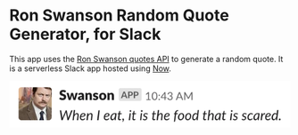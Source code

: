 # Ron Swanson Random Quote Generator, for Slack

This app uses the [Ron Swanson quotes API](https://github.com/jamesseanwright/ron-swanson-quotes) to generate a random quote. It is a serverless Slack app hosted using [Now](https://zeit.co/github).

![Example](/example.png)
